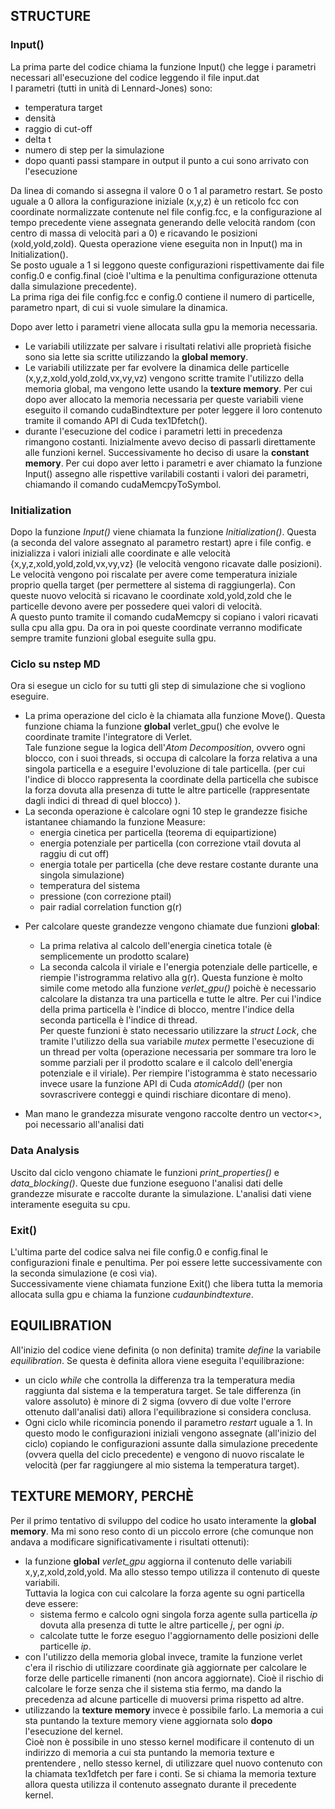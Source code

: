 ## STRUCTURE

### Input()  

La prima parte del codice chiama la funzione Input() che legge i parametri necessari all'esecuzione del codice leggendo il file input.dat    
I parametri (tutti in unità di Lennard-Jones) sono:  
- temperatura target
- densità 
- raggio di cut-off
- delta t
- numero di step per la simulazione
- dopo quanti passi stampare in output il punto a cui sono arrivato con l'esecuzione  
  
Da linea di comando si assegna il valore 0 o 1 al parametro restart. Se posto uguale a 0 allora la configurazione iniziale (x,y,z) è un reticolo fcc con coordinate normalizzate contenute nel file config.fcc, e la configurazione al tempo precedente viene assegnata generando delle velocità random (con centro di massa di velocità pari a 0) e ricavando le posizioni (xold,yold,zold). Questa operazione viene eseguita non in Input() ma in Initialization().   
Se posto uguale a 1 si leggono queste configurazioni rispettivamente dai file config.0 e config.final (cioè l'ultima e la penultima configurazione ottenuta dalla simulazione precedente).   
La prima riga dei file config.fcc e config.0 contiene il numero di particelle, parametro npart, di cui si vuole simulare la dinamica.  

Dopo aver letto i parametri viene allocata sulla gpu la memoria necessaria.  
- Le variabili utilizzate per salvare i risultati relativi alle proprietà fisiche sono sia lette sia scritte utilizzando la **global memory**.   
- Le variabili utilizzate per far evolvere la dinamica delle particelle (x,y,z,xold,yold,zold,vx,vy,vz) vengono scritte tramite l'utilizzo della memoria global, ma vengono lette usando la **texture memory**. Per cui dopo aver allocato la memoria necessaria per queste variabili viene eseguito il comando cudaBindtexture per poter leggere il loro contenuto tramite il comando API di Cuda tex1Dfetch().  
- durante l'esecuzione del codice i parametri letti in precedenza rimangono costanti. Inizialmente avevo deciso di passarli direttamente alle funzioni kernel. Successivamente ho deciso di usare la **constant memory**. Per cui dopo aver letto i parametri e aver chiamato la funzione Input() assegno alle rispettive varilabili costanti i valori dei parametri, chiamando il comando cudaMemcpyToSymbol.

### Initialization

Dopo la funzione *Input()* viene chiamata la funzione *Initialization()*. Questa (a seconda del valore assegnato al parametro restart) apre i file config. e inizializza i valori iniziali alle coordinate e alle velocità {x,y,z,xold,yold,zold,vx,vy,vz} (le velocità vengono ricavate dalle posizioni). Le velocità vengono poi riscalate per avere come temperatura iniziale proprio quella target (per permettere al sistema di raggiungerla). Con queste nuovo velocità si ricavano le coordinate xold,yold,zold che le particelle devono avere per possedere quei valori di velocità.    
A questo punto tramite il comando cudaMemcpy si copiano i valori ricavati sulla cpu alla gpu. Da ora in poi queste coordinate verranno modificate sempre tramite funzioni global eseguite sulla gpu.    

### Ciclo su nstep MD

Ora si esegue un ciclo for su tutti gli step di simulazione che si vogliono eseguire.  
- La prima operazione del ciclo è la chiamata alla funzione Move(). Questa funzione chiama la funzione __global__ verlet_gpu() che evolve le coordinate tramite l'integratore di Verlet.  
Tale funzione segue la logica dell'*Atom Decomposition*, ovvero ogni blocco, con i suoi threads, si occupa di calcolare la forza relativa a una singola particella e a eseguire l'evoluzione di tale particella. (per cui l'indice di blocco rappresenta la coordinate della particella che subisce la forza dovuta alla presenza di tutte le altre particelle (rappresentate dagli indici di thread di quel blocco) ).  
- La seconda operazione è calcolare ogni 10 step le grandezze fisiche istantanee chiamando la funzione Measure: 
	+ energia cinetica per particella (teorema di equipartizione)
	+ energia potenziale per particella (con correzione vtail dovuta al raggiu di cut off)
	+ energia totale per particella (che deve restare costante durante una singola simulazione)
	+ temperatura del sistema
	+ pressione (con correzione ptail)
	+ pair radial correlation function g(r)   
 
* Per calcolare queste grandezze vengono chiamate due funzioni __global__:
   
	+ La prima relativa al calcolo dell'energia cinetica totale (è semplicemente un prodotto scalare)   
	+ La seconda calcola il viriale e l'energia potenziale delle particelle, e riempie l'istrogramma relativo alla g(r). Questa funzione è molto simile come metodo alla funzione *verlet_gpu()* poichè è necessario calcolare la distanza tra una particella e tutte le altre. Per cui l'indice della prima particella è l'indice di blocco, mentre l'indice della seconda particella è l'indice di thread.  
Per queste funzioni è stato necessario utilizzare la *struct Lock*, che tramite l'utilizzo della sua variabile *mutex* permette l'esecuzione di un thread per volta (operazione necessaria per sommare tra loro le somme parziali per il prodotto scalare e il calcolo dell'energia potenziale e il viriale). Per riempire l'istogramma è stato necessario invece usare la funzione API di Cuda *atomicAdd()* (per non sovrascrivere conteggi e quindi rischiare dicontare di meno).  

- Man mano le grandezza misurate vengono raccolte dentro un vector<>, poi necessario all'analisi dati

### Data Analysis

Uscito dal ciclo vengono chiamate le funzioni *print_properties()* e *data_blocking()*. Queste due funzione eseguono l'analisi dati delle grandezze misurate e raccolte durante la simulazione. L'analisi dati viene interamente eseguita su cpu. 

### Exit()

L'ultima parte del codice salva nei file config.0 e config.final le configurazioni finale e penultima. Per poi essere lette successivamente con la seconda simulazione (e così via).  
Successivamente viene chiamata funzione Exit() che libera tutta la memoria allocata sulla gpu e chiama la funzione *cudaunbindtexture*.

## EQUILIBRATION 

All'inizio del codice viene definita (o non definita) tramite *define* la variabile *equilibration*. Se questa è definita allora viene eseguita l'equilibrazione:  
- un ciclo *while* che controlla la differenza tra la temperatura media raggiunta dal sistema e la temperatura target. Se tale differenza (in valore assoluto) è minore di 2 sigma (ovvero di due volte l'errore ottenuto dall'analisi dati) allora l'equilibrazione si considera conclusa.    
- Ogni ciclo while ricomincia ponendo il parametro *restart* uguale a 1. In questo modo le configurazioni iniziali vengono assegnate (all'inizio del ciclo) copiando le configurazioni assunte dalla simulazione precedente (ovvera quella del ciclo precedente) e vengono di nuovo riscalate le velocità (per far raggiungere al mio sistema la temperatura target).

## TEXTURE MEMORY, PERCHÈ

Per il primo tentativo di sviluppo del codice ho usato interamente la **global memory**. Ma mi sono reso conto di un piccolo errore (che comunque non andava a modificare significativamente i risultati ottenuti): 
- la funzione __global__ *verlet_gpu* aggiorna il contenuto delle variabili x,y,z,xold,zold,yold. Ma allo stesso tempo utilizza il contenuto di queste variabili.  
Tuttavia la logica con cui calcolare la forza agente su ogni particella deve essere:  
	+ sistema fermo e calcolo ogni singola forza agente sulla particella *ip* dovuta alla presenza di tutte le altre particelle *j*, per ogni *ip*.
	+ calcolate tutte le forze eseguo l'aggiornamento delle posizioni delle particelle *ip*.  
- con l'utilizzo della memoria global invece, tramite la funzione verlet c'era il rischio di utilizzare coordinate già aggiornate per calcolare le forze delle particelle rimanenti (non ancora aggiornate). Cioè il rischio di calcolare le forze senza che il sistema stia fermo, ma dando la precedenza ad alcune particelle di muoversi prima rispetto ad altre.   
- utilizzando la **texture memory** invece è possibile farlo. La memoria a cui sta puntando la texture memory viene aggiornata solo __dopo__ l'esecuzione del kernel.  
Cioè non è possibile in uno stesso kernel modificare il contenuto di un indirizzo di memoria a cui sta puntando la memoria texture e prentendere , nello stesso kernel, di utilizzare quel nuovo contenuto con la chiamata tex1dfetch per fare i conti. Se si chiama la memoria texture allora questa utilizza il contenuto assegnato durante il precedente kernel.

    

